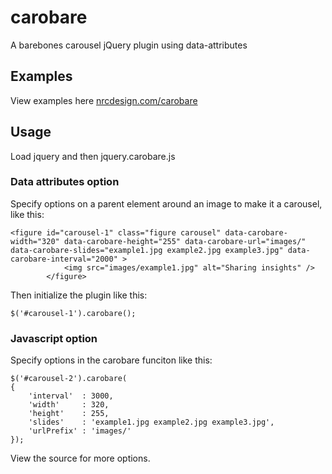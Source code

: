 carobare
========

A barebones carousel jQuery plugin using data-attributes

## Examples

View examples here [nrcdesign.com/carobare](http://nrcdesign.com/carobare)

## Usage

Load jquery and then jquery.carobare.js

### Data attributes option

Specify options on a parent element around an image to make it a carousel, like this:
	
	<figure id="carousel-1" class="figure carousel" data-carobare-width="320" data-carobare-height="255" data-carobare-url="images/" data-carobare-slides="example1.jpg example2.jpg example3.jpg" data-carobare-interval="2000" >
				<img src="images/example1.jpg" alt="Sharing insights" />
			</figure>

Then initialize the plugin like this:

	$('#carousel-1').carobare();

### Javascript option

Specify options in the carobare funciton like this:
	
	$('#carousel-2').carobare(
	{
		'interval'	: 3000,
		'width'		: 320,
		'height'	: 255,
		'slides'	: 'example1.jpg example2.jpg example3.jpg',
		'urlPrefix'	: 'images/'
	});

View the source for more options.